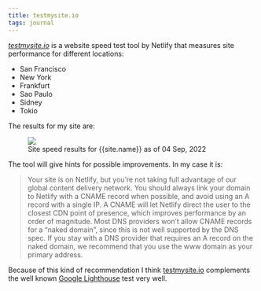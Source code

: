 ```yaml
---
title: testmysite.io
tags: journal
---
```

[<cite>testmysite.io</cite>](https://testmysite.io/) is a website speed test tool by Netlify that measures site performance for different locations:

- San Francisco
- New York
- Frankfurt
- Sao Paulo
- Sidney
- Tokio

The results for my site are:

<figure>
<img src="/img/journal/2022-09-04-site-speed-ulf-codes.png">
<figcaption>Site speed results for {{site.name}} as of 04 Sep, 2022</figcaption>
</figure>

The tool will give hints for possible improvements. In my case it is:

> Your site is on Netlify, but you’re not taking full advantage of our global content delivery network.
	You should always link your domain to Netlify with a CNAME record when possible, and avoid using an A record with a single IP.
	A CNAME will let Netlify direct the user to the closest CDN point of presence, which improves performance by an order of magnitude.
	Most DNS providers won’t allow CNAME records for a “naked domain”, since this is not well supported by the DNS spec.
	If you stay with a DNS provider that requires an A record on the naked domain, we recommend that you use the www domain as your primary address.
		
Because of this kind of recommendation I think [testmysite.io](https://testmysite.io) complements the well known [Google Lighthouse](https://pagespeed.web.dev/) test very well.